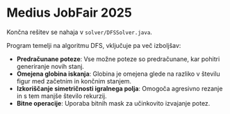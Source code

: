 # Medius JobFair 2025

Končna rešitev se nahaja v `solver/DFSSolver.java`.

Program temelji na algoritmu DFS, vključuje pa več izboljšav:

- **Predračunane poteze**: Vse možne poteze so predračunane, kar pohitri generiranje novih stanj.
- **Omejena globina iskanja**: Globina je omejena glede na razliko v številu figur med začetnim in končnim stanjem.
- **Izkoriščanje simetričnosti igralnega polja**: Omogoča agresivno rezanje in s tem manjše število rekurzij.
- **Bitne operacije**: Uporaba bitnih mask za učinkovito izvajanje potez.

